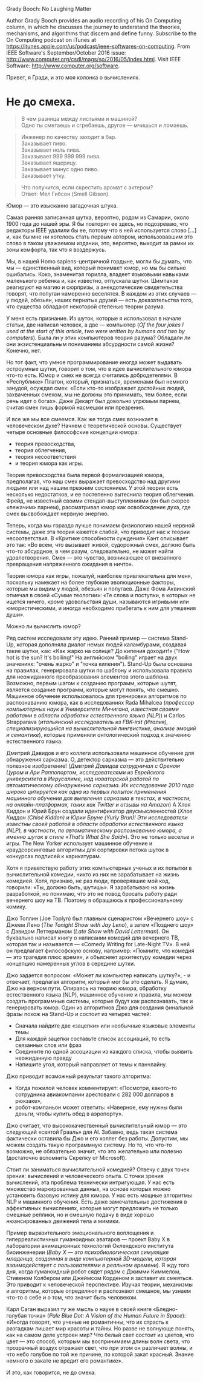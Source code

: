 Grady Booch: No Laughing Matter

Author Grady Booch provides an audio recording of his On Computing column, in which he discusses the journey to understand the theories, mechanisms, and algorithms that discern and define funny. Subscribe to the On Computing podcast on iTunes at https://itunes.apple.com/us/podcast/ieee-softwares-on-computing. From IEEE Software's September/October 2016 issue: http://www.computer.org/csdl/mags/so/2016/05/index.html. Visit IEEE Software: http://www.computer.org/software.

Привет, я Гради, и это моя колонка о вычислениях.

# Не до смеха.  

> В чем разница между листьями и машиной? <br />
> Одно ты сметаешь и сгребаешь, другое — мчишься и ломаешь.  

> Инженер по качеству заходит в бар. <br />
> Заказывает пиво. <br />
> Заказывает ноль пива. <br />
> Заказывает 999 999 999 пива. <br />
> Заказывает ящерицу. <br />
> Заказывает минус одно пиво. <br />
> Заказывает утку.

> Что получится, если скрестить аромат с актером? <br />
> Ответ: Мел Гибсон (Smell Gibson).  

Юмор — это изысканно загадочная штука.

Самая ранняя записанная шутка, вероятно, родом из Самарии, около 1900 года до нашей эры. Я бы повторил ее здесь, но подозреваю, что редакторы IEEE удалили бы ее, потому что в ней используется слово [...] и, как бы мне ни хотелось стать первым автором, использовавшим это слово в таком уважаемом издании, это, вероятно, выходит за рамки их зоны комфорта, так что я воздержусь.

Мы, в нашей Homo sapiens-центричной гордыне, могли бы думать, что мы — единственный вид, который понимает юмор, но мы бы сильно ошибались. Коко, знаменитая горилла, владеет языковыми навыками маленького ребенка и, как известно, отпускала шутки. Шимпанзе реагируют на магию и сюрпризы, а анекдотические свидетельства говорят, что попугаи намеренно веселятся. В каждом из этих случаев — у людей, обезьян, наших пернатых друзей — есть доказательства того, что существа обладают некоторой степенью теории разума.  

У меня есть признание. Из шуток, которые я использовал в начале статьи, две написал человек, а две — компьютер (_Of the four jokes I used at the start of this article, two were written by humans and two by computers_). Была ли у этих компьютеров теория разума? Обладали ли они экзистенциальным пониманием абсурдности самой жизни? Конечно, нет.

Но тот факт, что умное программирование иногда может выдавать остроумные шутки, говорит о том, что в идее вычислительного юмора что-то есть. Юмор и смех не всегда считались добродетелями. В «Республике» Платон, который, признаться, временами был немного занудой, осуждал смех: «Если кто-то изображает достойных людей, захваченных смехом, мы не должны это принимать, тем более, если речь идет о богах». Даже Декарт был довольно угрюмым парнем, считая смех лишь формой насмешки или презрения.

И все же мы все смеемся. Как же тогда смех возникает в человеческом духе? Начнем с теоретической основы. Существует четыре основные философские концепции юмора:
* теория превосходства,
* теория облегчения,
* теория несоответствия
* и теория юмора как игры.

Теория превосходства была первой формализацией юмора, предполагая, что наш смех выражает превосходство над другими людьми или над нашим прежним состоянием. У этой теории есть несколько недостатков, и ее постепенно вытеснила теория облегчения. Фрейд, не известный своими стендап-выступлениями (он был скорее «лежачим» парнем), рассматривал юмор как освобождение духа, где смех высвобождает нервную энергию.

Теперь, когда мы гораздо лучше понимаем физиологию нашей нервной системы, даже эта теория кажется слабой, что приводит нас к теории несоответствия. В «Критике способности суждения» Кант описывает это так: «Во всем, что вызывает живой, судорожный смех, должно быть что-то абсурдное, в чем разум, следовательно, не может найти удовлетворения. Смех — это чувство, возникающее от внезапного превращения напряженного ожидания в ничто».

Теория юмора как игры, пожалуй, наиболее привлекательна для меня, поскольку намекает на более глубокие эволюционные факторы, которые мы видим у людей, обезьян и попугаев. Даже Фома Аквинский отмечал в своей «Сумме теологии»: «Те слова и поступки, в которых не ищется ничего, кроме удовольствия души, называются игривыми или юмористическими, и иногда необходимо прибегать к ним для утешения души».  

Можно ли вычислить юмор?

Ряд систем исследовали эту идею. Ранний пример — система Stand-Up, которая дополняла диалог немых людей каламбурами, создавая такие шутки, как: «Как жарко на солнце? До кипения доходит!» ("How hot is the sun? It's boiling!" На английском "boiling" играет на двух значениях: "очень жарко" и "точка кипения"). Stand-Up была основана на правилах, генерировала шутки по шаблону и использовала правила для неожиданного преобразования элементов этого шаблона. Возможно, первым шагом к созданию программ, которые шутят, является создание программ, которые могут понять, что смешно. Машинное обучение использовалось для тренировки алгоритмов по распознаванию юмора, как в исследованиях Rada Mihalcea (_профессор компьютерных наук в Университете Мичигана, известная своими работами в области обработки естественного языка (NLP)_) и Carlos Strapparava (_итальянский исследователь из FBK-irst (Италия), специализирующийся на вычислительной лингвистике, анализе эмоций и семантике_), которые применяли онтологический подход к значению естественного языка.

Дмитрий Давидов и его коллеги использовали машинное обучение для обнаружения сарказма. О, детектор сарказма — это действительно полезное изобретение! (_Дмитрий Давидов сотрудничал с Ореном Цуром и Ари Раппопортом, исследователями из Еврейского университета в Иерусалиме, над новаторской работой по автоматическому обнаружению сарказма. Их исследование 2010 года широко цитируется как одна из первых попыток применения машинного обучения для выявления сарказма в текстах, в частности, на онлайн-платформах, таких как Twitter и отзывы на Amazon_) А Хлоя Киддон и Юрий Брун создали идентификатор двусмысленностей (_Хлое Киддон (Chloé Kiddon) и Юрии Бруне (Yuriy Brun)! Эти исследователи известны своей работой в области обработки естественного языка (NLP), в частности, по автоматическому распознаванию юмора, а именно шуток в стиле «That’s What She Said»_). Это не только веселье и игры. The New Yorker использует машинное обучение и краудсорсинговые алгоритмы для сортировки потока шуток в конкурсах подписей к карикатурам.

Хотя я приветствую работу этих компьютерных ученых и их попытки в вычислительной комедии, никто из них не зарабатывает на жизнь комедией. Хотя, признаю, не раз люди, проверявшие мой код, говорили: «Ты, должно быть, шутишь». Я зарабатываю на жизнь разработкой, но понимаю, что это не повод бросать работу ради вечернего шоу на ТВ. Поэтому я обращаюсь к профессиональному комику.

Джо Топлин (Joe Toplyn) был главным сценаристом «Вечернего шоу» с Джеем Лено (_The Tonight Show with Jay Leno_), а затем «Позднего шоу» с Дэвидом Леттерманом (_Late Show with David Letterman_). Он буквально написал книгу о написании комедий для вечернего ТВ, которая так и называется — «Comedy Writing for Late-Night TV». В ней он предлагает философскую основу, например: «Помните, что комедия — это трагедия плюс время», и объясняет архитектуру комедии через концепцию намеренных углов в середине шутки.

Джо задается вопросом: «Может ли компьютер написать шутку?», - и отвечает, предлагая алгоритм, который мог бы это сделать. Я думаю, Джо на верном пути. Опираясь на теорию юмора, обработку естественного языка (NLP), машинное обучение и правила, мы можем создать программные системы, которые будут как распознавать, так и генерировать юмор. Один из алгоритмов Джо для создания финальной фразы похож на Stand-Up и состоит из четырех частей:  
* Сначала найдите две «зацепки» или необычные языковые элементы темы
* Для каждой зацепки составьте список ассоциаций, то есть связанных слов или фраз
* Соедините по одной ассоциации из каждого списка, чтобы выявить неожиданную правду
* Напишите угол, который направляет от темы к панчлайну.

Джо приводит возможный результат такого алгоритма:
* Когда пожилой человек комментирует: «Посмотри, какого-то сотрудника авиакомпании арестовали с 282 000 долларов в рюкзаке»,
* робот-компаньон может ответить: «Наверное, ему нужны были деньги, чтобы купить обед в аэропорту».  

Джо считает, что высококачественный вычислительный юмор — это следующий «святой Грааль» для AI. Забавно, ведь такая система фактически оставила бы Джо и его коллег без работы. Допустим, мы можем создать такую программную систему. Но то, что что-то возможно, не обязательно значит, что это желательно или полезно (достаточно вспомнить Скрепку от Microsoft).

Стоит ли заниматься вычислительной комедией? Отвечу с двух точек зрения: вычислений и человеческого опыта. С точки зрения вычислений, эта проблема технически интригующая. У нас есть множество маркированных данных, на основе которых можно установить базовую истину для юмора. У нас есть мощные алгоритмы NLP и машинного обучения. Есть даже замечательные достижения в аффективных вычислениях, которые могут предложить не только смешные реплики, но и смешную подачу в виде хорошо нюансированных движений тела и мимики.  

Пример выразительного эмоционального воплощения и гиперреалистичных гуманоидных аватаров — проект Baby X в лаборатории анимационных технологий Оклендского института биоинженерии (_Baby X — это психобиологическая симуляция младенца, созданная в виде компьютерной 3D-модели, которая взаимодействует с пользователями в реальном времени_). Я жду того дня, когда гуманоидный робот сядет рядом с Джимми Киммелом, Стивеном Колбером или Джеймсом Корденом и заставит их смеяться. Это приводит к человеческой перспективе. Изучая теории, механизмы и алгоритмы, которые определяют и распознают смешное, мы узнаем что-то о себе и о том, что значит быть человеком. 

Карл Саган выразил ту же мысль о науке в своей книге «Бледно-голубая точка» (_Pale Blue Dot: A Vision of the Human Future in Space_): «Иногда говорят, что ученые не романтичны, что их страсть к разгадкам лишает мир красоты и тайны. Но разве не волнующе понять, как на самом деле устроен мир? Что белый свет состоит из цветов, что цвет — это способ, которым мы воспринимаем длины волн света, что прозрачный воздух отражает свет, что при этом он различает волны, и что небо голубое по той же причине, по которой закат красный. Знание немного о закате не вредит его романтике».  

И это, как говорится, не до смеха.
